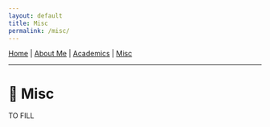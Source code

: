 ```yaml
---
layout: default
title: Misc
permalink: /misc/
---
```


[Home](/) | [About Me](/about/) | [Academics](/academics/) | [Misc](/misc/)

---

# 🌱 Misc

TO FILL
